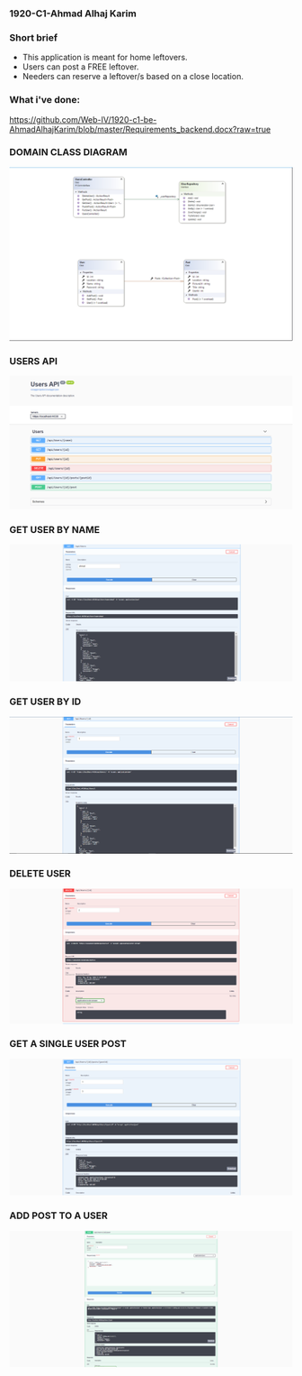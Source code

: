 ### 1920-C1-Ahmad Alhaj Karim

### Short brief
- This application is meant for home leftovers.
- Users can post a FREE leftover.
- Needers can reserve a leftover/s based on a close location.


### What i've done: 
https://github.com/Web-IV/1920-c1-be-AhmadAlhajKarim/blob/master/Requirements_backend.docx?raw=true

### DOMAIN CLASS DIAGRAM
![](images/diagram.PNG)

### USERS API
![](images/2.PNG)

### GET USER BY NAME
![](images/3.PNG)

### GET USER BY ID
![](images/4.PNG)

### DELETE USER
![](images/5.PNG)

### GET A SINGLE USER POST
![](images/6.PNG)

### ADD POST TO A USER
![](images/7.PNG)
